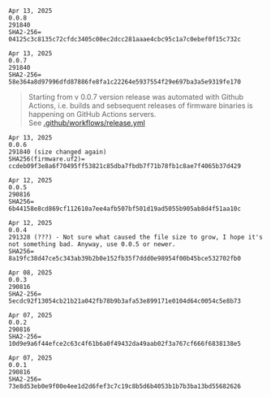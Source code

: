 ```
Apr 13, 2025
0.0.8
291840
SHA2-256= 04125c3c8135c72cfdc3405c00ec2dcc281aaae4cbc95c1a7c0ebef0f15c732c
```

```
Apr 13, 2025
0.0.7
291840
SHA2-256= 58e364a8d97996dfd87886fe8fa1c22264e5937554f29e697ba3a5e9319fe170
```

> Starting from v 0.0.7 version release was automated with Github Actions, i.e. builds and sebsequent releases of firmware binaries is happening on GitHub Actions servers.  
See [.github/workflows/release.yml](.github/workflows/release.yml)

```
Apr 13, 2025
0.0.6
291840 (size changed again)
SHA256(firmware.uf2)= ccdeb09f3e8a6f70495ff53821c85dba7fbdb7f71b78fb1c8ae7f4065b37d429
```

```
Apr 12, 2025
0.0.5
290816
SHA256= 6b44158e8cd869cf112610a7ee4afb507bf501d19ad5055b905ab8d4f51aa10c
```

```
Apr 12, 2025
0.0.4
291328 (???) - Not sure what caused the file size to grow, I hope it's not something bad. Anyway, use 0.0.5 or newer.
SHA256= 8a19fc38d47ce5c343ab39b2b0e152fb35f7ddd0e98954f00b45bce532702fb0
```

```
Apr 08, 2025
0.0.3
290816
SHA2-256= 5ecdc92f13054cb21b21a042fb78b9b3afa53e899171e0104d64c0054c5e8b73
```

```
Apr 07, 2025
0.0.2
290816
SHA2-256= 10d9e9a6f44efce2c63c4f61b6a0f49432da49aab02f3a767cf666f6838138e5
```

```
Apr 07, 2025
0.0.1
290816
SHA2-256= 73e8d53eb0e9f00e4ee1d2d6fef3c7c19c8b5d6b4053b1b7b3ba13bd55682626
```
